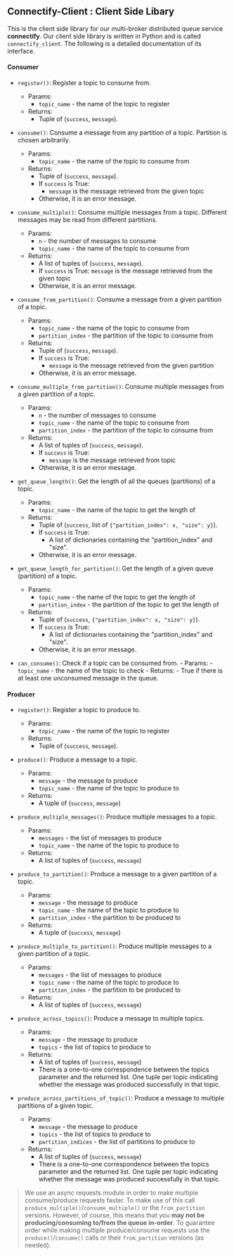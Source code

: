 ## Connectify-Client : Client Side Libary

This is the client side library for our multi-broker distributed queue service **connectify**. Our client side library is written in Python and is called `connectify_client`. The following is a detailed documentation of its interface.

#### Consumer

- `register()`: Register a topic to consume from.
    - Params:
        - `topic_name` - the name of the topic to register
    - Returns:
        - Tuple of (`success`, `message`).

- `consume()`: Consume a message from any partition of a topic. Partition is chosen arbitrarily.
    - Params:
        - `topic_name` - the name of the topic to consume from
    - Returns:
        - Tuple of (`success`, `message`).
        - If `success` is True:
            - `message` is the message retrieved from the given topic
        - Otherwise, it is an error message.

- `consume_multiple()`: Consume multiple messages from a topic. Different messages may be read from different partitions.
    - Params:
        - `n` - the number of messages to consume
        - `topic_name` - the name of the topic to consume from
    - Returns:
        - A list of tuples of (`success`, `message`).
        - If `success` is True:
            `message` is the message retrieved from the given topic
        - Otherwise, it is an error message.

- `consume_from_partition()`: Consume a message from a given partition of a topic.
    - Params:
        - `topic_name` - the name of the topic to consume from
        - `partition_index` - the partition of the topic to consume from
    - Returns:
        - Tuple of (`success`, `message`).
        - If `success` is True:
            - `message` is the message retrieved from the given partition
        - Otherwise, it is an error message.

- `consume_multiple_from_partition()`: Consume multiple messages from a given partition of a topic. 
    - Params:
        - `n` - the number of messages to consume
        - `topic_name` - the name of the topic to consume from
        - `partition_index` - the partition of the topic to consume from
    - Returns:
        - A list of tuples of (`success`, `message`).
        - If `success` is True:
            - `message` is the message retrieved from topic
        - Otherwise, it is an error message.

- `get_queue_length()`: Get the length of all the queues (partitions) of a topic. 
    - Params:
        - `topic_name` - the name of the topic to get the length of
    - Returns:
        - Tuple of (`success`, list of `{"partition_index": x, "size": y}`).
        - If `success` is True:
            - A list of dictionaries containing the "partition_index" and "size".
        - Otherwise, it is an error message.
    
- `get_queue_length_for_partition()`: Get the length of a given queue (partition) of a topic.
    - Params:
        - `topic_name` - the name of the topic to get the length of
        - `partition_index` - the partition of the topic to get the length of
    - Returns:
        - Tuple of (`success`, `{"partition_index": x, "size": y}`).
        - If `success` is True:
            - A list of dictionaries containing the "partition_index" and "size".
        - Otherwise, it is an error message.

- `can_consume()`: Check if a topic can be consumed from.
        - Params:
            - `topic_name` - the name of the topic to check
        - Returns:
            - True if there is at least one unconsumed message in the queue.

#### Producer

- `register()`: Register a topic to produce to.
    - Params:
        - `topic_name` - the name of the topic to register
    - Returns:
        - Tuple of (`success`, `message`).

- `produce()`: Produce a message to a topic.
    - Params:
        - `message` - the message to produce
        - `topic_name` - the name of the topic to produce to
    - Returns:
       - A tuple of (`success`, `message`)

- `produce_multiple_messages()`: Produce multiple messages to a topic. 
    - Params:
        - `messages` - the list of messages to produce
        - `topic_name` - the name of the topic to produce to
    - Returns:
        - A list of tuples of (`success`, `message`)

- `produce_to_partition()`: Produce a message to a given partition of a topic.
    - Params:
        - `message` - the message to produce
        - `topic_name` - the name of the topic to produce to
        - `partition_index` - the partition to be produced to
    - Returns:
       - A tuple of (`success`, `message`)

- `produce_multiple_to_partition()`: Produce multiple messages to a given partition of a topic.
    - Params:
        - `messages` - the list of messages to produce
        - `topic_name` - the name of the topic to produce to
        - `partition_index` - the partition to be produced to
    - Returns:
        - A list of tuples of (`success`, `message`)

- `produce_across_topics()`: Produce a message to multiple topics.
    - Params:
        - `message` - the message to produce
        - `topics` - the list of topics to produce to
    - Returns:
        - A list of tuples of (`success`, `message`)
        - There is a one-to-one correspondence between the topics parameter and the returned list. One tuple per topic indicating whether the message was produced successfully in that topic.

- `produce_across_partitions_of_topic()`: Produce a message to multiple partitions of a given topic.
    - Params:
        - `message` - the message to produce
        - `topics` - the list of topics to produce to
        - `partition_indices` - the list of partitions to produce to
    - Returns:
        - A list of tuples of (`success`, `message`)
        - There is a one-to-one correspondence between the topics parameter and the returned list. One tuple per topic indicating whether the message was produced successfully in that topic.  

> We use an async requests module in order to make multiple consume/produce requests faster. To make use of this call `produce_multiple()`/`consume_multiple()` or the `from_partition` versions. However, of course, this means that you **may not be producing/consuming to/from the queue in-order**. To guarantee order while making multiple produce/consume requests use the `produce()`/`consume()` calls or their `from_partition` versions (as needed).